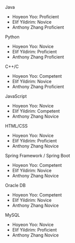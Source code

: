 Java
- Hoyeon Yoo: Proficient
- Elif Yildirim: Novice
- Anthony Zhang Proficient
  
Python
- Hoyeon Yoo: Novice
- Elif Yildirim: Proficient
- Anthony Zhang Proficient
  
C++/C
- Hoyeon Yoo: Competent
- Elif Yildirim: Novice
- Anthony Zhang Proficient
  
JavaScript
 - Hoyeon Yoo: Novice
 - Elif Yildirim: Competent
 - Anthony Zhang Novice
   
HTML/CSS
- Hoyeon Yoo: Novice
- Elif Yildirim: Proficient
- Anthony Zhang Novice
  
Spring Framework / Spring Boot
- Hoyeon Yoo: Competent
- Elif Yildirim: Novice
- Anthony Zhang Novice
  
Oracle DB
- Hoyeon Yoo: Competent
- Elif Yildirim: Novice
- Anthony Zhang Novice
  
MySQL
- Hoyeon Yoo: Novice
- Elif Yildirim: Proficient
- Anthony Zhang Novice
